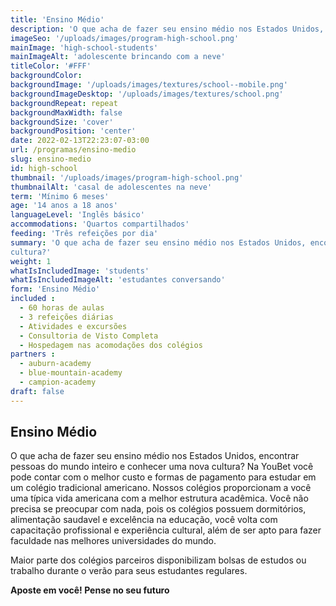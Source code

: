 ```yaml
---
title: 'Ensino Médio'
description: 'O que acha de fazer seu ensino médio nos Estados Unidos, encontrar pessoas do mundo inteiro e conhecer uma nova cultura?'
imageSeo: '/uploads/images/program-high-school.png'
mainImage: 'high-school-students'
mainImageAlt: 'adolescente brincando com a neve'
titleColor: '#FFF'
backgroundColor:
backgroundImage: '/uploads/images/textures/school--mobile.png'
backgroundImageDesktop: '/uploads/images/textures/school.png'
backgroundRepeat: repeat
backgroundMaxWidth: false
backgroundSize: 'cover'
backgroundPosition: 'center'
date: 2022-02-13T22:23:07-03:00
url: /programas/ensino-medio
slug: ensino-medio
id: high-school
thumbnail: '/uploads/images/program-high-school.png'
thumbnailAlt: 'casal de adolescentes na neve'
term: 'Mínimo 6 meses'
age: '14 anos a 18 anos'
languageLevel: 'Inglês básico'
accommodations: 'Quartos compartilhados'
feeding: 'Três refeições por dia'
summary: 'O que acha de fazer seu ensino médio nos Estados Unidos, encontrar pessoas do mundo inteiro e conhecer uma nova
cultura?'
weight: 1
whatIsIncludedImage: 'students'
whatIsIncludedImageAlt: 'estudantes conversando'
form: 'Ensino Médio'
included :
  - 60 horas de aulas
  - 3 refeições diárias
  - Atividades e excursões
  - Consultoria de Visto Completa
  - Hospedagem nas acomodações dos colégios
partners :
  - auburn-academy
  - blue-mountain-academy
  - campion-academy
draft: false
---
```


## Ensino Médio

O que acha de fazer seu ensino médio nos Estados Unidos, encontrar pessoas do mundo inteiro e conhecer uma nova
cultura? Na YouBet você pode contar com o melhor custo e formas de pagamento para estudar em um colégio tradicional americano. Nossos colégios proporcionam a você uma típica vida americana com a melhor estrutura acadêmica.
Você não precisa se preocupar com nada, pois os colégios possuem dormitórios, alimentação saudavel e excelência na educação, você volta com capacitação profissional e experiência cultural, além de ser apto para fazer faculdade nas melhores universidades do mundo.

Maior parte dos colégios parceiros disponibilizam bolsas de estudos ou trabalho durante o verão para seus estudantes regulares.

**Aposte em você! Pense no seu futuro**
